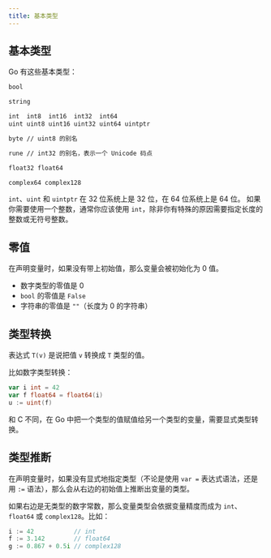 ```yaml
---
title: 基本类型
---
```


## 基本类型

Go 有这些基本类型：

```txt
bool

string

int  int8  int16  int32  int64
uint uint8 uint16 uint32 uint64 uintptr

byte // uint8 的别名

rune // int32 的别名，表示一个 Unicode 码点

float32 float64

complex64 complex128
```

`int`、`uint` 和 `uintptr` 在 32 位系统上是 32 位，在 64 位系统上是 64 位。
如果你需要使用一个整数，通常你应该使用 `int`，除非你有特殊的原因需要指定长度的整数或无符号整数。

## 零值

在声明变量时，如果没有带上初始值，那么变量会被初始化为 0 值。

* 数字类型的零值是 0
* `bool` 的零值是 `False`
* 字符串的零值是 `""`（长度为 0 的字符串）

## 类型转换

表达式 `T(v)` 是说把值 `v` 转换成 `T` 类型的值。

比如数字类型转换：

```go
var i int = 42
var f float64 = float64(i)
u := uint(f)
```

和 C 不同，在 Go 中把一个类型的值赋值给另一个类型的变量，需要显式类型转换。

## 类型推断

在声明变量时，如果没有显式地指定类型（不论是使用 `var =` 表达式语法，还是用 `:=` 语法），那么会从右边的初始值上推断出变量的类型。

如果右边是无类型的数字常数，那么变量类型会依据变量精度而成为 `int`、`float64` 或 `complex128`。比如：

```go
i := 42           // int
f := 3.142        // float64
g := 0.867 + 0.5i // complex128
```